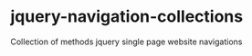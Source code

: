 jquery-navigation-collections
=============================

Collection of methods jquery single page website navigations
